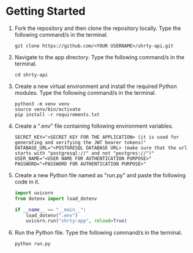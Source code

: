 # Getting Started

1. Fork the repository and then clone the repository locally. Type the following command/s in the terminal.

   ```
   git clone https://github.com/<YOUR USERNAME>/shrty-api.git
   ```

2. Navigate to the app directory. Type the following command/s in the terminal.

   ```
   cd shrty-api
   ```

3. Create a new virtual environment and install the required Python modules. Type the following command/s in the terminal.
   ```
   python3 -m venv venv
   source venv/bin/activate
   pip install -r requirements.txt
   ```
4. Create a ".env" file containing following environment variables.
   ```
   SECRET_KEY="<SECRET KEY FOR THE APPLICATION> (it is used for generating and verifying the JWT bearer tokens)"
   DATABASE_URL="<POSTGRESQL DATABASE URL> (make sure that the url starts with "postgresql://" and not "postgres://")"
   USER_NAME="<USER NAME FOR AUTHENTICATION PURPOSE>"
   PASSWORD="<PASSWORD FOR AUTHENTICATION PURPOSE>"
   ```
5. Create a new Python file named as "run.py" and paste the following code in it.

   ```Python
   import uvicorn
   from dotenv import load_dotenv

   if __name__ == "__main__":
       load_dotenv(".env")
       uvicorn.run("shrty:app", reload=True)

   ```

6. Run the Python file. Type the following command/s in the terminal.

   ```
   python run.py
   ```
